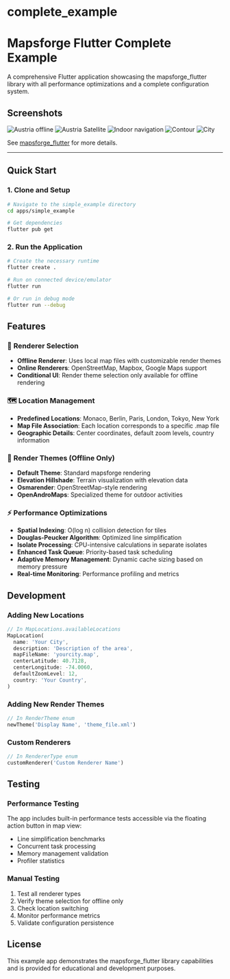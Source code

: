 # complete_example

# Mapsforge Flutter Complete Example

A comprehensive Flutter application showcasing the mapsforge_flutter library with all performance optimizations and a complete configuration system.

## Screenshots

![Austria offline](https://raw.githubusercontent.com/mikes222/mapsforge_flutter/master/doc/Screenshot_2021-11-30-13-30-30-638.jpeg)
![Austria Satellite](https://raw.githubusercontent.com/mikes222/mapsforge_flutter/master/doc/Screenshot_2021-11-30-13-30-50-948.jpeg)
![Indoor navigation](https://raw.githubusercontent.com/mikes222/mapsforge_flutter/master/doc/Screenshot_2021-11-30-13-31-25-355.jpeg)
![Contour](https://raw.githubusercontent.com/mikes222/mapsforge_flutter/master/doc/Screenshot_2021-11-30-13-34-11-891.jpeg)
![City](https://raw.githubusercontent.com/mikes222/mapsforge_flutter/master/doc/Screenshot_2021-11-30-13-36-05-612.jpeg)

See [mapsforge_flutter](https://pub.dev/packages/mapsforge_flutter) for more details.

----

## Quick Start

### 1. Clone and Setup

```bash
# Navigate to the simple_example directory
cd apps/simple_example

# Get dependencies
flutter pub get
```

### 2. Run the Application

```bash
# Create the necessary runtime
flutter create .

# Run on connected device/emulator
flutter run

# Or run in debug mode
flutter run --debug
```


## Features

### 🎯 **Renderer Selection**
- **Offline Renderer**: Uses local map files with customizable render themes
- **Online Renderers**: OpenStreetMap, Mapbox, Google Maps support
- **Conditional UI**: Render theme selection only available for offline rendering

### 🗺️ **Location Management**
- **Predefined Locations**: Monaco, Berlin, Paris, London, Tokyo, New York
- **Map File Association**: Each location corresponds to a specific .map file
- **Geographic Details**: Center coordinates, default zoom levels, country information

### 🎨 **Render Themes** (Offline Only)
- **Default Theme**: Standard mapsforge rendering
- **Elevation Hillshade**: Terrain visualization with elevation data
- **Osmarender**: OpenStreetMap-style rendering
- **OpenAndroMaps**: Specialized theme for outdoor activities

### ⚡ **Performance Optimizations**
- **Spatial Indexing**: O(log n) collision detection for tiles
- **Douglas-Peucker Algorithm**: Optimized line simplification
- **Isolate Processing**: CPU-intensive calculations in separate isolates
- **Enhanced Task Queue**: Priority-based task scheduling
- **Adaptive Memory Management**: Dynamic cache sizing based on memory pressure
- **Real-time Monitoring**: Performance profiling and metrics

## Development

### Adding New Locations
```dart
// In MapLocations.availableLocations
MapLocation(
  name: 'Your City',
  description: 'Description of the area',
  mapFileName: 'yourcity.map',
  centerLatitude: 40.7128,
  centerLongitude: -74.0060,
  defaultZoomLevel: 12,
  country: 'Your Country',
)
```

### Adding New Render Themes
```dart
// In RenderTheme enum
newTheme('Display Name', 'theme_file.xml')
```

### Custom Renderers
```dart
// In RendererType enum
customRenderer('Custom Renderer Name')
```

## Testing

### Performance Testing
The app includes built-in performance tests accessible via the floating action button in map view:
- Line simplification benchmarks
- Concurrent task processing
- Memory management validation
- Profiler statistics

### Manual Testing
1. Test all renderer types
2. Verify theme selection for offline only
3. Check location switching
4. Monitor performance metrics
5. Validate configuration persistence

## License

This example app demonstrates the mapsforge_flutter library capabilities and is provided for educational and development purposes.

